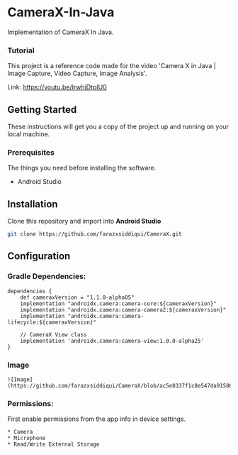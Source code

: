 # CameraX-In-Java
Implementation of CameraX In Java.

### Tutorial
This project is a reference code made for the video 'Camera X in Java | Image Capture, Video Capture, Image Analysis'.

Link: https://youtu.be/IrwhjDtpIU0

## Getting Started

These instructions will get you a copy of the project up and running on your local machine.

### Prerequisites

The things you need before installing the software.

* Android Studio

## Installation
Clone this repository and import into **Android Studio**
```bash
git clone https://github.com/farazxsiddiqui/CameraX.git
```

## Configuration
### Gradle Dependencies:
```
dependencies {
    def cameraxVersion = "1.1.0-alpha05"
    implementation "androidx.camera:camera-core:${cameraxVersion}"
    implementation "androidx.camera:camera-camera2:${cameraxVersion}"
    implementation "androidx.camera:camera-lifecycle:${cameraxVersion}"

    // CameraX View class
    implementation 'androidx.camera:camera-view:1.0.0-alpha25'
}
```
### Image
```
![Image](https://github.com/farazxsiddiqui/CameraX/blob/ac5e0337f1c8e547da9158629a33a67866c96533/demo/demo_CameraX.png)

```
### Permissions:
First enable permissions from the app info in device settings.

```
* Camera
* Microphone
* Read/Write External Storage
```
